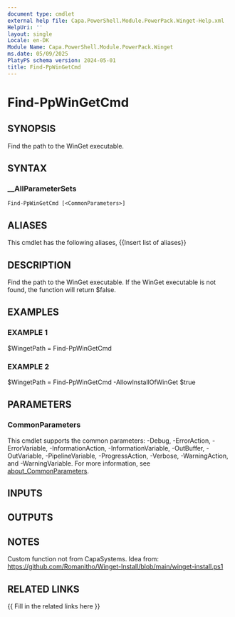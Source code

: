 ```yaml
---
document type: cmdlet
external help file: Capa.PowerShell.Module.PowerPack.Winget-Help.xml
HelpUri: ''
layout: single
Locale: en-DK
Module Name: Capa.PowerShell.Module.PowerPack.Winget
ms.date: 05/09/2025
PlatyPS schema version: 2024-05-01
title: Find-PpWinGetCmd
---
```


# Find-PpWinGetCmd

## SYNOPSIS

Find the path to the WinGet executable.

## SYNTAX

### __AllParameterSets

```
Find-PpWinGetCmd [<CommonParameters>]
```

## ALIASES

This cmdlet has the following aliases,
  {{Insert list of aliases}}

## DESCRIPTION

Find the path to the WinGet executable.
If the WinGet executable is not found, the function will return $false.

## EXAMPLES

### EXAMPLE 1

$WingetPath = Find-PpWinGetCmd

### EXAMPLE 2

$WingetPath = Find-PpWinGetCmd -AllowInstallOfWinGet $true

## PARAMETERS

### CommonParameters

This cmdlet supports the common parameters: -Debug, -ErrorAction, -ErrorVariable,
-InformationAction, -InformationVariable, -OutBuffer, -OutVariable, -PipelineVariable,
-ProgressAction, -Verbose, -WarningAction, and -WarningVariable. For more information, see
[about_CommonParameters](https://go.microsoft.com/fwlink/?LinkID=113216).

## INPUTS

## OUTPUTS

## NOTES

Custom function not from CapaSystems.
Idea from: https://github.com/Romanitho/Winget-Install/blob/main/winget-install.ps1


## RELATED LINKS

{{ Fill in the related links here }}

